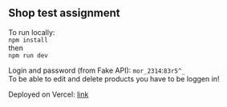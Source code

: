 ## Shop test assignment

To run locally:  
`npm install`  
then  
`npm run dev`

Login and password (from Fake API): `mor_2314`:`83r5^_`  
To be able to edit and delete products you have to be loggen in!

Deployed on Vercel: [link](https://shop-test-assignment.vercel.app/)
